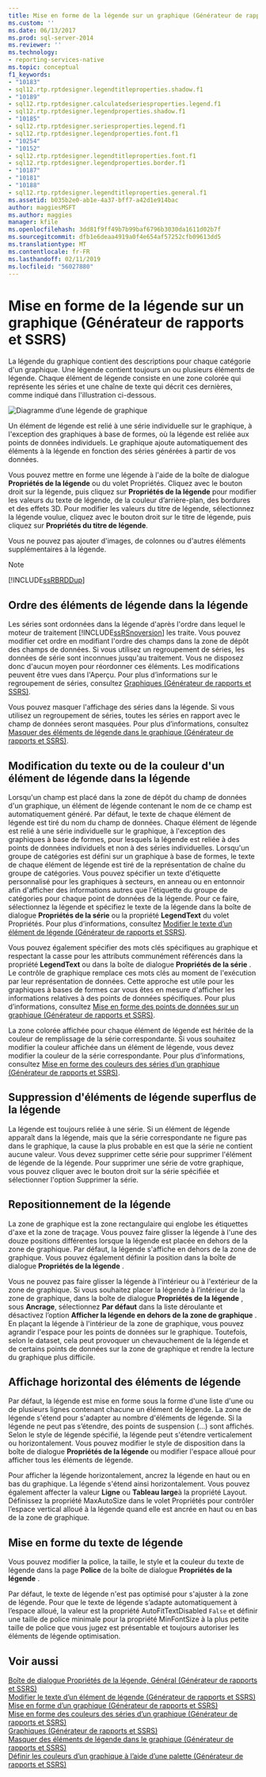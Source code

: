 ```yaml
---
title: Mise en forme de la légende sur un graphique (Générateur de rapports et SSRS) | Microsoft Docs
ms.custom: ''
ms.date: 06/13/2017
ms.prod: sql-server-2014
ms.reviewer: ''
ms.technology:
- reporting-services-native
ms.topic: conceptual
f1_keywords:
- "10183"
- sql12.rtp.rptdesigner.legendtitleproperties.shadow.f1
- "10189"
- sql12.rtp.rptdesigner.calculatedseriesproperties.legend.f1
- sql12.rtp.rptdesigner.legendproperties.shadow.f1
- "10185"
- sql12.rtp.rptdesigner.seriesproperties.legend.f1
- sql12.rtp.rptdesigner.legendproperties.font.f1
- "10254"
- "10152"
- sql12.rtp.rptdesigner.legendtitleproperties.font.f1
- sql12.rtp.rptdesigner.legendproperties.border.f1
- "10187"
- "10181"
- "10188"
- sql12.rtp.rptdesigner.legendtitleproperties.general.f1
ms.assetid: b035b2e0-ab1e-4a37-bff7-a42d1e914bac
author: maggiesMSFT
ms.author: maggies
manager: kfile
ms.openlocfilehash: 3dd81f9ff49b7b99baf6796b3030da1611d02b7f
ms.sourcegitcommit: dfb1e6deaa4919a0f4e654af57252cfb09613dd5
ms.translationtype: MT
ms.contentlocale: fr-FR
ms.lasthandoff: 02/11/2019
ms.locfileid: "56027880"
---
```

# <a name="formatting-the-legend-on-a-chart-report-builder-and-ssrs"></a>Mise en forme de la légende sur un graphique (Générateur de rapports et SSRS)
  La légende du graphique contient des descriptions pour chaque catégorie d'un graphique. Une légende contient toujours un ou plusieurs éléments de légende. Chaque élément de légende consiste en une zone colorée qui représente les séries et une chaîne de texte qui décrit ces dernières, comme indiqué dans l'illustration ci-dessous.  
  
 ![Diagramme d’une légende de graphique](../media/rs-legenddiagram.gif "Diagramme d’une légende de graphique")  
  
 Un élément de légende est relié à une série individuelle sur le graphique, à l'exception des graphiques à base de formes, où la légende est reliée aux points de données individuels. Le graphique ajoute automatiquement des éléments à la légende en fonction des séries générées à partir de vos données.  
  
 Vous pouvez mettre en forme une légende à l'aide de la boîte de dialogue **Propriétés de la légende** ou du volet Propriétés. Cliquez avec le bouton droit sur la légende, puis cliquez sur **Propriétés de la légende** pour modifier les valeurs du texte de légende, de la couleur d’arrière-plan, des bordures et des effets 3D. Pour modifier les valeurs du titre de légende, sélectionnez la légende voulue, cliquez avec le bouton droit sur le titre de légende, puis cliquez sur **Propriétés du titre de légende**.  
  
 Vous ne pouvez pas ajouter d'images, de colonnes ou d'autres éléments supplémentaires à la légende.  
  
> [!NOTE]  
>  [!INCLUDE[ssRBRDDup](../../includes/ssrbrddup-md.md)]  
  
## <a name="ordering-legend-items-in-the-legend"></a>Ordre des éléments de légende dans la légende  
 Les séries sont ordonnées dans la légende d'après l'ordre dans lequel le moteur de traitement [!INCLUDE[ssRSnoversion](../../includes/ssrsnoversion-md.md)] les traite. Vous pouvez modifier cet ordre en modifiant l'ordre des champs dans la zone de dépôt des champs de données. Si vous utilisez un regroupement de séries, les données de série sont inconnues jusqu'au traitement. Vous ne disposez donc d'aucun moyen pour réordonner ces éléments. Les modifications peuvent être vues dans l'Aperçu. Pour plus d’informations sur le regroupement de séries, consultez [Graphiques &#40;Générateur de rapports et SSRS&#41;](charts-report-builder-and-ssrs.md).  
  
 Vous pouvez masquer l'affichage des séries dans la légende. Si vous utilisez un regroupement de séries, toutes les séries en rapport avec le champ de données seront masquées. Pour plus d’informations, consultez [Masquer des éléments de légende dans le graphique &#40;Générateur de rapports et SSRS&#41;](chart-legend-hide-items-report-builder.md).  
  
## <a name="changing-the-text-or-color-of-a-legend-item-in-the-legend"></a>Modification du texte ou de la couleur d'un élément de légende dans la légende  
 Lorsqu'un champ est placé dans la zone de dépôt du champ de données d'un graphique, un élément de légende contenant le nom de ce champ est automatiquement généré. Par défaut, le texte de chaque élément de légende est tiré du nom du champ de données. Chaque élément de légende est relié à une série individuelle sur le graphique, à l'exception des graphiques à base de formes, pour lesquels la légende est reliée à des points de données individuels et non à des séries individuelles. Lorsqu'un groupe de catégories est défini sur un graphique à base de formes, le texte de chaque élément de légende est tiré de la représentation de chaîne du groupe de catégories. Vous pouvez spécifier un texte d'étiquette personnalisé pour les graphiques à secteurs, en anneau ou en entonnoir afin d'afficher des informations autres que l'étiquette du groupe de catégories pour chaque point de données de la légende. Pour ce faire, sélectionnez la légende et spécifiez le texte de la légende dans la boîte de dialogue **Propriétés de la série** ou la propriété **LegendText** du volet Propriétés. Pour plus d’informations, consultez [Modifier le texte d’un élément de légende &#40;Générateur de rapports et SSRS&#41;](chart-legend-change-item-text-report-builder.md).  
  
 Vous pouvez également spécifier des mots clés spécifiques au graphique et respectant la casse pour les attributs communément référencés dans la propriété **LegendText** ou dans la boîte de dialogue **Propriétés de la série** . Le contrôle de graphique remplace ces mots clés au moment de l'exécution par leur représentation de données. Cette approche est utile pour les graphiques à bases de formes car vous êtes en mesure d'afficher les informations relatives à des points de données spécifiques. Pour plus d’informations, consultez [Mise en forme des points de données sur un graphique &#40;Générateur de rapports et SSRS&#41;](formatting-data-points-on-a-chart-report-builder-and-ssrs.md).  
  
 La zone colorée affichée pour chaque élément de légende est héritée de la couleur de remplissage de la série correspondante. Si vous souhaitez modifier la couleur affichée dans un élément de légende, vous devez modifier la couleur de la série correspondante. Pour plus d’informations, consultez [Mise en forme des couleurs des séries d’un graphique &#40;Générateur de rapports et SSRS&#41;](formatting-series-colors-on-a-chart-report-builder-and-ssrs.md).  
  
## <a name="removing-extra-legend-items-from-the-legend"></a>Suppression d'éléments de légende superflus de la légende  
 La légende est toujours reliée à une série. Si un élément de légende apparaît dans la légende, mais que la série correspondante ne figure pas dans le graphique, la cause la plus probable en est que la série ne contient aucune valeur. Vous devez supprimer cette série pour supprimer l'élément de légende de la légende. Pour supprimer une série de votre graphique, vous pouvez cliquer avec le bouton droit sur la série spécifiée et sélectionner l'option Supprimer la série.  
  
## <a name="repositioning-the-legend"></a>Repositionnement de la légende  
 La zone de graphique est la zone rectangulaire qui englobe les étiquettes d'axe et la zone de traçage. Vous pouvez faire glisser la légende à l'une des douze positions différentes lorsque la légende est placée en dehors de la zone de graphique. Par défaut, la légende s'affiche en dehors de la zone de graphique. Vous pouvez également définir la position dans la boîte de dialogue **Propriétés de la légende** .  
  
 Vous ne pouvez pas faire glisser la légende à l'intérieur ou à l'extérieur de la zone de graphique. Si vous souhaitez placer la légende à l’intérieur de la zone de graphique, dans la boîte de dialogue **Propriétés de la légende** , sous **Ancrage**, sélectionnez **Par défaut** dans la liste déroulante et désactivez l’option **Afficher la légende en dehors de la zone de graphique** . En plaçant la légende à l'intérieur de la zone de graphique, vous pouvez agrandir l'espace pour les points de données sur le graphique. Toutefois, selon le dataset, cela peut provoquer un chevauchement de la légende et de certains points de données sur la zone de graphique et rendre la lecture du graphique plus difficile.  
  
## <a name="displaying-legend-items-horizontally"></a>Affichage horizontal des éléments de légende  
 Par défaut, la légende est mise en forme sous la forme d'une liste d'une ou de plusieurs lignes contenant chacune un élément de légende. La zone de légende s'étend pour s'adapter au nombre d'éléments de légende. Si la légende ne peut pas s’étendre, des points de suspension (...) sont affichés. Selon le style de légende spécifié, la légende peut s'étendre verticalement ou horizontalement. Vous pouvez modifier le style de disposition dans la boîte de dialogue **Propriétés de la légende** ou modifier l'espace alloué pour afficher tous les éléments de légende.  
  
 Pour afficher la légende horizontalement, ancrez la légende en haut ou en bas du graphique. La légende s'étend ainsi horizontalement. Vous pouvez également affecter la valeur **Ligne** ou **Tableau large**à la propriété Layout. Définissez la propriété MaxAutoSize dans le volet Propriétés pour contrôler l’espace vertical alloué à la légende quand elle est ancrée en haut ou en bas de la zone de graphique.  
  
## <a name="formatting-the-legend-text"></a>Mise en forme du texte de légende  
 Vous pouvez modifier la police, la taille, le style et la couleur du texte de légende dans la page **Police** de la boîte de dialogue **Propriétés de la légende** .  
  
 Par défaut, le texte de légende n'est pas optimisé pour s'ajuster à la zone de légende. Pour que le texte de légende s’adapte automatiquement à l’espace alloué, la valeur est la propriété AutoFitTextDisabled `False` et définir une taille de police minimale pour la propriété MinFontSize à la plus petite taille de police que vous jugez est présentable et toujours autoriser les éléments de légende optimisation.  
  
## <a name="see-also"></a>Voir aussi  
 [Boîte de dialogue Propriétés de la légende, Général &#40;Générateur de rapports et SSRS&#41;](../legend-properties-dialog-box-general-report-builder-and-ssrs.md)   
 [Modifier le texte d’un élément de légende &#40;Générateur de rapports et SSRS&#41;](chart-legend-change-item-text-report-builder.md)   
 [Mise en forme d’un graphique &#40;Générateur de rapports et SSRS&#41;](formatting-a-chart-report-builder-and-ssrs.md)   
 [Mise en forme des couleurs des séries d’un graphique &#40;Générateur de rapports et SSRS&#41;](formatting-series-colors-on-a-chart-report-builder-and-ssrs.md)   
 [Graphiques &#40;Générateur de rapports et SSRS&#41;](charts-report-builder-and-ssrs.md)   
 [Masquer des éléments de légende dans le graphique &#40;Générateur de rapports et SSRS&#41;](chart-legend-hide-items-report-builder.md)   
 [Définir les couleurs d’un graphique à l’aide d’une palette &#40;Générateur de rapports et SSRS&#41;](define-colors-on-a-chart-using-a-palette-report-builder-and-ssrs.md)  
  
  
